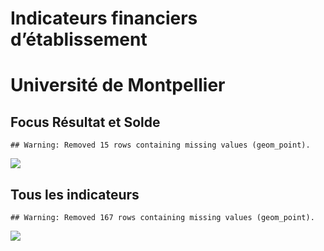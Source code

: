 Indicateurs financiers d’établissement
================

# Université de Montpellier

## Focus Résultat et Solde

    ## Warning: Removed 15 rows containing missing values (geom_point).

![](université_de_montpellier_files/figure-gfm/etab.focus-1.png)<!-- -->

## Tous les indicateurs

    ## Warning: Removed 167 rows containing missing values (geom_point).

![](université_de_montpellier_files/figure-gfm/etab-1.png)<!-- -->
